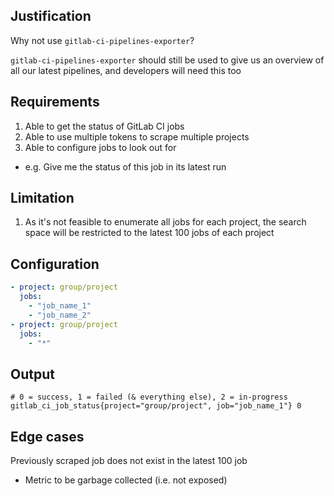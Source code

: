 ## Justification 

Why not use `gitlab-ci-pipelines-exporter`?

`gitlab-ci-pipelines-exporter` should still be used to give us an overview of all our latest pipelines, and developers will need this too

## Requirements

1. Able to get the status of GitLab CI jobs
1. Able to use multiple tokens to scrape multiple projects
1. Able to configure jobs to look out for
  - e.g. Give me the status of this job in its latest run 

## Limitation
1. As it's not feasible to enumerate all jobs for each project, the search space will be restricted to the latest 100 jobs of each project

## Configuration
```yaml
- project: group/project
  jobs:
    - "job_name_1"
    - "job_name_2"
- project: group/project
  jobs:
    - "*"
```

## Output

```
# 0 = success, 1 = failed (& everything else), 2 = in-progress
gitlab_ci_job_status{project="group/project", job="job_name_1"} 0
```

## Edge cases

Previously scraped job does not exist in the latest 100 job
  - Metric to be garbage collected (i.e. not exposed)
